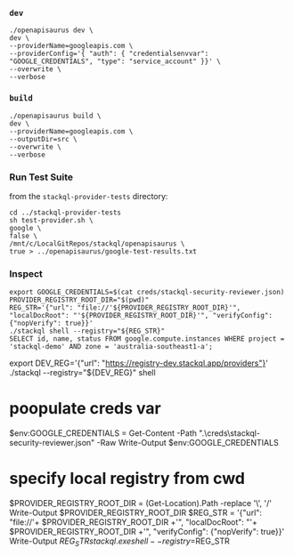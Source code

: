 ### `dev`

```
./openapisaurus dev \
dev \
--providerName=googleapis.com \
--providerConfig='{ "auth": { "credentialsenvvar": "GOOGLE_CREDENTIALS", "type": "service_account" }}' \
--overwrite \
--verbose
```


### `build`

```
./openapisaurus build \
dev \
--providerName=googleapis.com \
--outputDir=src \
--overwrite \
--verbose
```

### Run Test Suite

from the `stackql-provider-tests` directory:

```
cd ../stackql-provider-tests
sh test-provider.sh \
google \
false \
/mnt/c/LocalGitRepos/stackql/openapisaurus \
true > ../openapisaurus/google-test-results.txt
```

### Inspect

```
export GOOGLE_CREDENTIALS=$(cat creds/stackql-security-reviewer.json)
PROVIDER_REGISTRY_ROOT_DIR="$(pwd)"
REG_STR='{"url": "file://'${PROVIDER_REGISTRY_ROOT_DIR}'", "localDocRoot": "'${PROVIDER_REGISTRY_ROOT_DIR}'", "verifyConfig": {"nopVerify": true}}'
./stackql shell --registry="${REG_STR}"
SELECT id, name, status FROM google.compute.instances WHERE project = 'stackql-demo' AND zone = 'australia-southeast1-a';
```

export DEV_REG='{"url": "https://registry-dev.stackql.app/providers"}'
./stackql --registry="${DEV_REG}" shell


# poopulate creds var
$env:GOOGLE_CREDENTIALS = Get-Content -Path ".\creds\stackql-security-reviewer.json" -Raw
Write-Output $env:GOOGLE_CREDENTIALS

# specify local registry from cwd
$PROVIDER_REGISTRY_ROOT_DIR = (Get-Location).Path -replace '\\', '/'
Write-Output $PROVIDER_REGISTRY_ROOT_DIR
$REG_STR = '{"url": "file://'+ $PROVIDER_REGISTRY_ROOT_DIR +'", "localDocRoot": "'+ $PROVIDER_REGISTRY_ROOT_DIR +'", "verifyConfig": {"nopVerify": true}}'
Write-Output $REG_STR
stackql.exe shell --registry=$REG_STR
